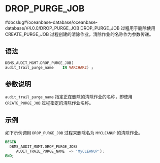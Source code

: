 DROP_PURGE_JOB 
===================================
#docslug#/oceanbase-database/oceanbase-database/V4.0.0/DROP_PURGE_JOB
DROP_PURGE_JOB 过程用于删除使用 CREATE_PURGE_JOB 过程创建的清除作业。清除作业的名称作为参数传递。

语法 
-----------------------

```sql
DBMS_AUDIT_MGMT.DROP_PURGE_JOB(
audit_trail_purge_name    IN VARCHAR2) ;
```



参数说明 
-------------------------

`audit_trail_purge_name` 指定正在删除的清除作业的名称，即使用 `CREATE_PURGE_JOB` 过程指定的清除作业名称。

示例 
-----------------------

如下示例调用 `DROP_PURGE_JOB` 过程来删除名为 `MYCLEANUP` 的清除作业。

```sql
BEGIN
  DBMS_AUDIT_MGMT.DROP_PURGE_JOB(
     AUDIT_TRAIL_PURGE_NAME  => 'MyCLEANUP');
END;
```



